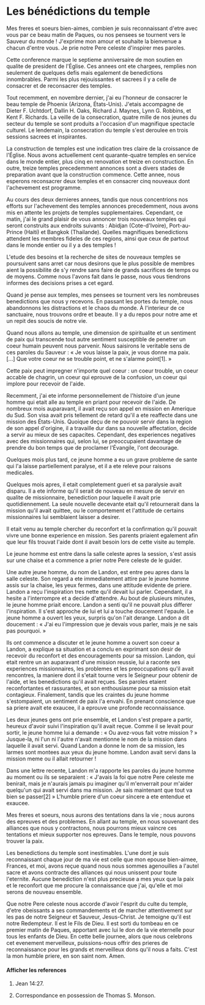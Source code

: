 # Les bénédictions du temple

Mes freres et soeurs bien-aimes, combien je suis reconnaissant d'etre avec
vous par ce beau matin de Paques, ou nos pensees se tournent vers le Sauveur
du monde ! J'exprime mon amour et souhaite la bienvenue a chacun d'entre vous.
Je prie notre Pere celeste d'inspirer mes paroles.

Cette conference marque le septieme anniversaire de mon soutien en qualite de
president de l'Église. Ces annees ont ete chargees, remplies non seulement de
quelques defis mais egalement de benedictions innombrables. Parmi les plus
rejouissantes et sacrees il y a celle de consacrer et de reconsacrer des
temples.

Tout recemment, en novembre dernier, j'ai eu l'honneur de consacrer le beau
temple de Phoenix (Arizona, États-Unis). J'etais accompagne de Dieter F.
Uchtdorf, Dallin H. Oaks, Richard J. Maynes, Lynn G. Robbins, et Kent F.
Richards. La veille de la consecration, quatre mille de nos jeunes du secteur
du temple se sont produits a l'occasion d'un magnifique spectacle culturel. Le
lendemain, la consecration du temple s'est deroulee en trois sessions sacrees
et inspirantes.

La construction de temples est une indication tres claire de la croissance de
l'Église. Nous avons actuellement cent quarante-quatre temples en service dans
le monde entier, plus cinq en renovation et treize en construction. En outre,
treize temples precedemment annonces sont a divers stades de preparation avant
que la construction commence. Cette annee, nous esperons reconsacrer deux
temples et en consacrer cinq nouveaux dont l'achevement est programme.

Au cours des deux dernieres annees, tandis que nous concentrions nos efforts
sur l'achevement des temples annonces precedemment, nous avons mis en attente
les projets de temples supplementaires. Cependant, ce matin, j'ai le grand
plaisir de vous annoncer trois nouveaux temples qui seront construits aux
endroits suivants : Abidjan (Cote-d'Ivoire), Port-au-Prince (Haiti) et Bangkok
(Thailande). Quelles magnifiques benedictions attendent les membres fideles de
ces regions, ainsi que ceux de partout dans le monde entier ou il y a des
temples !

L'etude des besoins et la recherche de sites de nouveaux temples se
poursuivent sans arret car nous desirons que le plus possible de membres aient
la possibilite de s'y rendre sans faire de grands sacrifices de temps ou de
moyens. Comme nous l'avons fait dans le passe, nous vous tiendrons informes
des decisions prises a cet egard.

Quand je pense aux temples, mes pensees se tournent vers les nombreuses
benedictions que nous y recevons. En passant les portes du temple, nous
abandonnons les distractions et le chaos du monde. À l'interieur de ce
sanctuaire, nous trouvons ordre et beaute. Il y a du repos pour notre ame et
un repit des soucis de notre vie.

Quand nous allons au temple, une dimension de spiritualite et un sentiment de
paix qui transcende tout autre sentiment susceptible de penetrer un coeur
humain peuvent nous parvenir. Nous saisirons le veritable sens de ces paroles
du Sauveur : « Je vous laisse la paix, je vous donne ma paix. [...] Que votre
coeur ne se trouble point, et ne s'alarme point[1]. »

Cette paix peut impregner n'importe quel coeur : un coeur trouble, un coeur
accable de chagrin, un coeur qui eprouve de la confusion, un coeur qui implore
pour recevoir de l'aide.

Recemment, j'ai ete informe personnellement de l'histoire d'un jeune homme qui
etait alle au temple en priant pour recevoir de l'aide. De nombreux mois
auparavant, il avait reçu son appel en mission en Amerique du Sud. Son visa
avait pris tellement de retard qu'il a ete reaffecte dans une mission des
États-Unis. Quoique deçu de ne pouvoir servir dans la region de son appel
d'origine, il a travaille dur dans sa nouvelle affectation, decide a servir au
mieux de ses capacites. Cependant, des experiences negatives avec des
missionnaires qui, selon lui, se preoccupaient davantage de prendre du bon
temps que de proclamer l'Évangile, l'ont decourage.

Quelques mois plus tard, ce jeune homme a eu un grave probleme de sante qui
l'a laisse partiellement paralyse, et il a ete releve pour raisons medicales.

Quelques mois apres, il etait completement gueri et sa paralysie avait
disparu. Il a ete informe qu'il serait de nouveau en mesure de servir en
qualite de missionnaire, benediction pour laquelle il avait prie
quotidiennement. La seule nouvelle decevante etait qu'il retournerait dans la
mission qu'il avait quittee, ou le comportement et l'attitude de certains
missionnaires lui semblaient laisser a desirer.

Il etait venu au temple chercher du reconfort et la confirmation qu'il pouvait
vivre une bonne experience en mission. Ses parents priaient egalement afin que
leur fils trouvat l'aide dont il avait besoin lors de cette visite au temple.

Le jeune homme est entre dans la salle celeste apres la session, s'est assis
sur une chaise et a commence a prier notre Pere celeste de le guider.

Une autre jeune homme, du nom de Landon, est entre peu apres dans la salle
celeste. Son regard a ete immediatement attire par le jeune homme assis sur la
chaise, les yeux fermes, dans une attitude evidente de priere. Landon a reçu
l'inspiration tres nette qu'il devait lui parler. Cependant, il a hesite a
l'interrompre et a decide d'attendre. Au bout de plusieurs minutes, le jeune
homme priait encore. Landon a senti qu'il ne pouvait plus differer
l'inspiration. Il s'est approche de lui et lui a touche doucement l'epaule. Le
jeune homme a ouvert les yeux, surpris qu'on l'ait derange. Landon a dit
doucement : « J'ai eu l'impression que je devais vous parler, mais je ne sais
pas pourquoi. »

Ils ont commence a discuter et le jeune homme a ouvert son coeur a Landon, a
explique sa situation et a conclu en exprimant son desir de recevoir du
reconfort et des encouragements pour sa mission. Landon, qui etait rentre un
an auparavant d'une mission reussie, lui a raconte ses experiences
missionnaires, les problemes et les preoccupations qu'il avait rencontres, la
maniere dont il s'etait tourne vers le Seigneur pour obtenir de l'aide, et les
benedictions qu'il avait reçues. Ses paroles etaient reconfortantes et
rassurantes, et son enthousiasme pour sa mission etait contagieux. Finalement,
tandis que les craintes du jeune homme s'estompaient, un sentiment de paix l'a
envahi. En prenant conscience que sa priere avait ete exaucee, il a eprouve
une profonde reconnaissance.

Les deux jeunes gens ont prie ensemble, et Landon s'est prepare a partir,
heureux d'avoir suivi l'inspiration qu'il avait reçue. Comme il se levait pour
sortir, le jeune homme lui a demande : « Ou avez-vous fait votre mission ? »
Jusque-la, ni l'un ni l'autre n'avait mentionne le nom de la mission dans
laquelle il avait servi. Quand Landon a donne le nom de sa mission, les larmes
sont montees aux yeux du jeune homme. Landon avait servi dans la mission meme
ou il allait retourner !

Dans une lettre recente, Landon m'a rapporte les paroles du jeune homme au
moment ou ils se separaient : « J'avais la foi que notre Pere celeste me
benirait, mais je n'aurais jamais pu imaginer qu'il m'enverrait pour m'aider
quelqu'un qui avait servi dans ma mission. Je sais maintenant que tout va bien
se passer[2] » L'humble priere d'un coeur sincere a ete entendue et exaucee.

Mes freres et soeurs, nous aurons des tentations dans la vie ; nous aurons des
epreuves et des problemes. En allant au temple, en nous souvenant des
alliances que nous y contractons, nous pourrons mieux vaincre ces tentations
et mieux supporter nos epreuves. Dans le temple, nous pouvons trouver la paix.

Les benedictions du temple sont inestimables. L'une dont je suis reconnaissant
chaque jour de ma vie est celle que mon epouse bien-aimee, Frances, et moi,
avons reçue quand nous nous sommes agenouilles a l'autel sacre et avons
contracte des alliances qui nous unissent pour toute l'eternite. Aucune
benediction n'est plus precieuse a mes yeux que la paix et le reconfort que me
procure la connaissance que j'ai, qu'elle et moi serons de nouveau ensemble.

Que notre Pere celeste nous accorde d'avoir l'esprit du culte du temple,
d'etre obeissants a ses commandements et de marcher attentivement sur les pas
de notre Seigneur et Sauveur, Jesus-Christ. Je temoigne qu'il est notre
Redempteur. Il est le Fils de Dieu. Il est sorti du tombeau en ce premier
matin de Paques, apportant avec lui le don de la vie eternelle pour tous les
enfants de Dieu. En cette belle journee, alors que nous celebrons cet
evenement merveilleux, puissions-nous offrir des prieres de reconnaissance
pour les grands et merveilleux dons qu'il nous a faits. C'est la mon humble
priere, en son saint nom. Amen.

#### Afficher les references

  1.  Jean 14:27.

  2.  Correspondance en possession de Thomas S. Monson.

